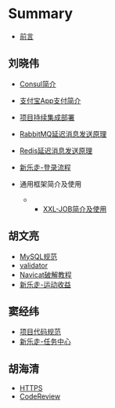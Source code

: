 # Summary

* [前言](README.md)

## 刘晓伟

* [Consul简介](consul/readme.md)  
* [支付宝App支付简介](alipay/alipay-app.md) 
* [项目持续集成部署](deploy/deploy.md)
* [RabbitMQ延迟消息发送原理](rabbitmq/RabbitMQ延迟消息发送原理.md)
* [Redis延迟消息发送原理](redis/redis延迟消息发送原理.md)
* [新乐走-登录流程](happygo/login/login.md)

* 通用框架简介及使用
  * * [XXL-JOB简介及使用](common/XXL-JOB简介及使用.md)

## 胡文亮

* [MySQL规范](mysql/readme.md)
* [validator](validator/readme.md)
* [Navicat破解教程](navicat/readme.md)
* [新乐走-运动收益](happygo/runReward/reademe.md)

## 窦经纬

* [项目代码规范](code-standard/readme.md)
* [新乐走-任务中心](happygo/task/readme.md)

## 胡海清
* [HTTPS](https/https原理分析篇.md) 
* [CodeReview](codeReview/readme.md)








